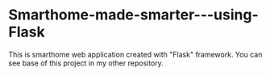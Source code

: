 # Smarthome-made-smarter---using-Flask
This is smarthome web application created with "Flask" framework. You can see base of this project in my other repository.
